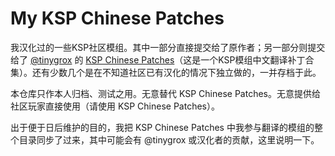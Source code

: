# My KSP Chinese Patches


我汉化过的一些KSP社区模组。其中一部分直接提交给了原作者；另一部分则提交给了 [@tinygrox](https://github.com/tinygrox) 的 [KSP Chinese Patches](https://github.com/tinygrox/KSP_Chinese_Patches)（这是一个KSP模组中文翻译补丁合集）。还有少数几个是在不知道社区已有汉化的情况下独立做的，一并存档于此。

本仓库只作本人归档、测试之用。无意替代 KSP Chinese Patches。无意提供给社区玩家直接使用（请使用 KSP Chinese Patches）。

出于便于日后维护的目的，我把 KSP Chinese Patches 中我参与翻译的模组的整个目录同步了过来，其中可能会有 @tinygrox 或汉化者的贡献，这里说明一下。
